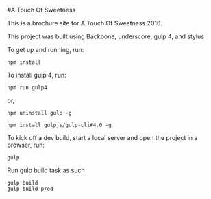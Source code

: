 #A Touch Of Sweetness

This is a brochure site for A Touch Of Sweetness 2016.

This project was built using Backbone, underscore, gulp 4, and stylus

To get up and running, run:

    npm install

To install gulp 4, run:

    npm run gulp4

   or,

    npm uninstall gulp -g

    npm install gulpjs/gulp-cli#4.0 -g

To kick off a dev build, start a local server and open the project in a browser, run:

    gulp

Run gulp build task as such

    gulp build
    gulp build prod
